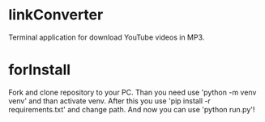 # linkConverter
Terminal application for download YouTube videos in MP3.

# forInstall
Fork and clone repository to your PC. Than you need use 'python -m venv venv' and than activate venv. After this you use 'pip install -r requirements.txt' and change path. And now you can use 'python run.py'!
